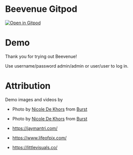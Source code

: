 # Beevenue Gitpod

[![Open in Gitpod](https://gitpod.io/button/open-in-gitpod.svg)](https://gitpod.io/#https://github.com/ThePadawan/gitpod-beevenue)

# Demo

Thank you for trying out Beevenue!

Use username/password admin/admin or user/user to log in.

# Attribution

Demo images and videos by

- Photo by [Nicole De Khors](https://burst.shopify.com/@ndekhors?utm_campaign=photo_credit&utm_content=Free+Espresso+Cinemagraph+Photo+%E2%80%94+High+Res+Pictures&utm_medium=referral&utm_source=credit) from [Burst](https://burst.shopify.com/cinemagraphs?utm_campaign=photo_credit&utm_content=Free+Espresso+Cinemagraph+Photo+%E2%80%94+High+Res+Pictures&utm_medium=referral&utm_source=credit)

- Photo by [Nicole De Khors](https://burst.shopify.com/@ndekhors?utm_campaign=photo_credit&utm_content=Picture+of+Hot+Coffee+Cinemagraph+-+Free+Stock+Photo&utm_medium=referral&utm_source=credit) from [Burst](https://burst.shopify.com/cinemagraphs?utm_campaign=photo_credit&utm_content=Picture+of+Hot+Coffee+Cinemagraph+-+Free+Stock+Photo&utm_medium=referral&utm_source=credit)

- https://jaymantri.com/
- https://www.lifeofpix.com/
- https://littlevisuals.co/
